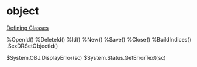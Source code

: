 # object

[Defining Classes](https://docs.intersystems.com/iris20233/csp/docbook/DocBook.UI.Page.cls?KEY=GOBJ_classes)

%OpenId()
%DeleteId()
%Id()
%New()
%Save()
%Close()
%BuildIndices()
.SexDRSetObjectId()

$System.OBJ.DisplayError(sc)
$System.Status.GetErrorText(sc)
